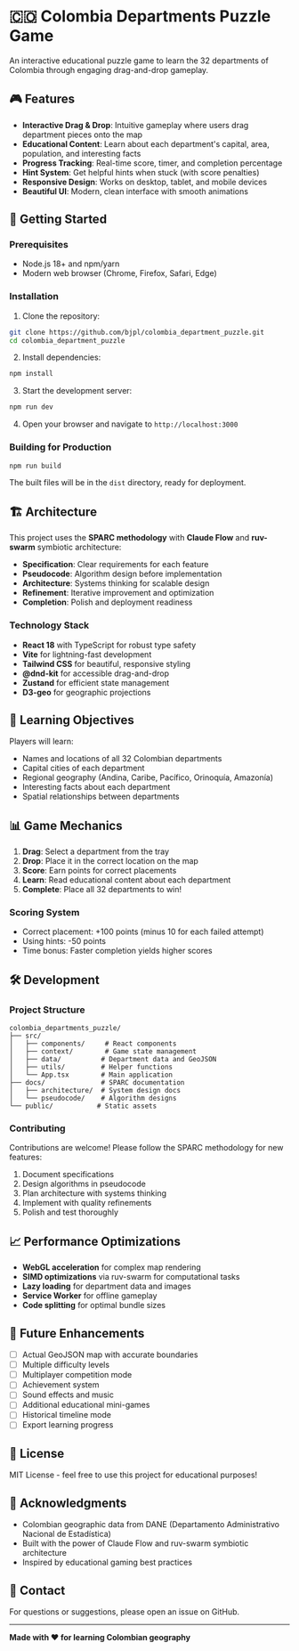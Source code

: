 # 🇨🇴 Colombia Departments Puzzle Game

An interactive educational puzzle game to learn the 32 departments of Colombia through engaging drag-and-drop gameplay.

## 🎮 Features

- **Interactive Drag & Drop**: Intuitive gameplay where users drag department pieces onto the map
- **Educational Content**: Learn about each department's capital, area, population, and interesting facts
- **Progress Tracking**: Real-time score, timer, and completion percentage
- **Hint System**: Get helpful hints when stuck (with score penalties)
- **Responsive Design**: Works on desktop, tablet, and mobile devices
- **Beautiful UI**: Modern, clean interface with smooth animations

## 🚀 Getting Started

### Prerequisites

- Node.js 18+ and npm/yarn
- Modern web browser (Chrome, Firefox, Safari, Edge)

### Installation

1. Clone the repository:
```bash
git clone https://github.com/bjpl/colombia_department_puzzle.git
cd colombia_department_puzzle
```

2. Install dependencies:
```bash
npm install
```

3. Start the development server:
```bash
npm run dev
```

4. Open your browser and navigate to `http://localhost:3000`

### Building for Production

```bash
npm run build
```

The built files will be in the `dist` directory, ready for deployment.

## 🏗️ Architecture

This project uses the **SPARC methodology** with **Claude Flow** and **ruv-swarm** symbiotic architecture:

- **Specification**: Clear requirements for each feature
- **Pseudocode**: Algorithm design before implementation
- **Architecture**: Systems thinking for scalable design
- **Refinement**: Iterative improvement and optimization
- **Completion**: Polish and deployment readiness

### Technology Stack

- **React 18** with TypeScript for robust type safety
- **Vite** for lightning-fast development
- **Tailwind CSS** for beautiful, responsive styling
- **@dnd-kit** for accessible drag-and-drop
- **Zustand** for efficient state management
- **D3-geo** for geographic projections

## 🎯 Learning Objectives

Players will learn:
- Names and locations of all 32 Colombian departments
- Capital cities of each department
- Regional geography (Andina, Caribe, Pacífico, Orinoquía, Amazonía)
- Interesting facts about each department
- Spatial relationships between departments

## 📊 Game Mechanics

1. **Drag**: Select a department from the tray
2. **Drop**: Place it in the correct location on the map
3. **Score**: Earn points for correct placements
4. **Learn**: Read educational content about each department
5. **Complete**: Place all 32 departments to win!

### Scoring System

- Correct placement: +100 points (minus 10 for each failed attempt)
- Using hints: -50 points
- Time bonus: Faster completion yields higher scores

## 🛠️ Development

### Project Structure

```
colombia_departments_puzzle/
├── src/
│   ├── components/     # React components
│   ├── context/        # Game state management
│   ├── data/          # Department data and GeoJSON
│   ├── utils/         # Helper functions
│   └── App.tsx        # Main application
├── docs/              # SPARC documentation
│   ├── architecture/  # System design docs
│   └── pseudocode/    # Algorithm designs
└── public/           # Static assets
```

### Contributing

Contributions are welcome! Please follow the SPARC methodology for new features:
1. Document specifications
2. Design algorithms in pseudocode
3. Plan architecture with systems thinking
4. Implement with quality refinements
5. Polish and test thoroughly

## 📈 Performance Optimizations

- **WebGL acceleration** for complex map rendering
- **SIMD optimizations** via ruv-swarm for computational tasks
- **Lazy loading** for department data and images
- **Service Worker** for offline gameplay
- **Code splitting** for optimal bundle sizes

## 🌟 Future Enhancements

- [ ] Actual GeoJSON map with accurate boundaries
- [ ] Multiple difficulty levels
- [ ] Multiplayer competition mode
- [ ] Achievement system
- [ ] Sound effects and music
- [ ] Additional educational mini-games
- [ ] Historical timeline mode
- [ ] Export learning progress

## 📄 License

MIT License - feel free to use this project for educational purposes!

## 🙏 Acknowledgments

- Colombian geographic data from DANE (Departamento Administrativo Nacional de Estadística)
- Built with the power of Claude Flow and ruv-swarm symbiotic architecture
- Inspired by educational gaming best practices

## 🤝 Contact

For questions or suggestions, please open an issue on GitHub.

---

**Made with ❤️ for learning Colombian geography**
